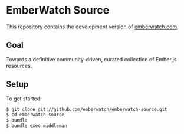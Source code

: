 # EmberWatch Source

This repository contains the development version of [emberwatch.com](http://emberwatch.com/).

## Goal

Towards a definitive community-driven, curated collection of Ember.js resources.
## Setup

To get started:

```sh
$ git clone git://github.com/emberwatch/emberwatch-source.git
$ cd emberwatch-source
$ bundle
$ bundle exec middleman
```
